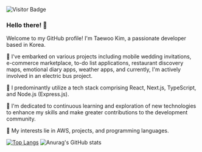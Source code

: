 ![Visitor Badge](https://visitor-badge.laobi.icu/badge?page_id=rlaxodn322.rlaxodn322)
### Hello there! 👋

Welcome to my GitHub profile! I'm Taewoo Kim, a passionate developer based in Korea.

🔭 I've embarked on various projects including mobile wedding invitations, e-commerce marketplace, to-do list applications, restaurant discovery maps, emotional diary apps, weather apps, and currently, I'm actively involved in an electric bus project.

🚀 I predominantly utilize a tech stack comprising React, Next.js, TypeScript, and Node.js (Express.js).

🌱 I'm dedicated to continuous learning and exploration of new technologies to enhance my skills and make greater contributions to the development community.

💬 My interests lie in AWS, projects, and programming languages.

[![Top Langs](https://github-readme-stats.vercel.app/api/top-langs/?username=rlaxodn322&layout=compact&theme=radical)](https://github.com/anuraghazra/github-readme-stats)
![Anurag's GitHub stats](https://github-readme-stats.vercel.app/api?username=rlaxodn322&show_icons=true&theme=radical)

